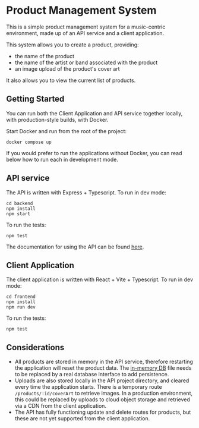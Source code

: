 # Product Management System

This is a simple product management system for a music-centric environment, made up of an API service and a client application.

This system allows you to create a product, providing:
- the name of the product
- the name of the artist or band associated with the product
- an image upload of the product's cover art

It also allows you to view the current list of products.

## Getting Started

You can run both the Client Application and API service together locally, with production-style builds, with Docker.

Start Docker and run from the root of the project:

```
docker compose up
```

If you would prefer to run the applications without Docker, you can read below how to run each in development mode.

## API service

The API is written with Express + Typescript. To run in dev mode:

```
cd backend
npm install
npm start
```

To run the tests:

```
npm test
```

The documentation for using the API can be found [here](backend/README.md).

## Client Application

The client application is written with React + Vite + Typescript. To run in dev mode:

```
cd frontend
npm install
npm run dev
```

To run the tests:

```
npm test
```

## Considerations

- All products are stored in memory in the API service, therefore restarting the application will reset the product data. The [in-memory DB](backend/src/db/product.inMemory.db.ts) file needs to be replaced by a real database interface to add persistence.
- Uploads are also stored locally in the API project directory, and cleared every time the application starts. There is a temporary route `/products/:id/coverArt` to retrieve images. In a production environment, this could be replaced by uploads to cloud object storage and retrieved via a CDN from the client application.
- The API has fully functioning update and delete routes for products, but these are not yet supported from the client application.